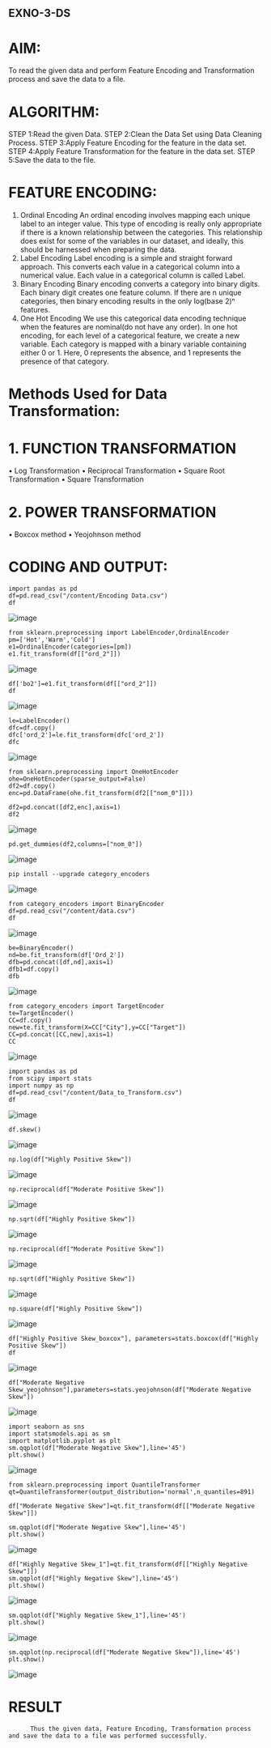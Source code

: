 ## EXNO-3-DS

# AIM:
To read the given data and perform Feature Encoding and Transformation process and save the data to a file.

# ALGORITHM:
STEP 1:Read the given Data.
STEP 2:Clean the Data Set using Data Cleaning Process.
STEP 3:Apply Feature Encoding for the feature in the data set.
STEP 4:Apply Feature Transformation for the feature in the data set.
STEP 5:Save the data to the file.

# FEATURE ENCODING:
1. Ordinal Encoding
An ordinal encoding involves mapping each unique label to an integer value. This type of encoding is really only appropriate if there is a known relationship between the categories. This relationship does exist for some of the variables in our dataset, and ideally, this should be harnessed when preparing the data.
2. Label Encoding
Label encoding is a simple and straight forward approach. This converts each value in a categorical column into a numerical value. Each value in a categorical column is called Label.
3. Binary Encoding
Binary encoding converts a category into binary digits. Each binary digit creates one feature column. If there are n unique categories, then binary encoding results in the only log(base 2)ⁿ features.
4. One Hot Encoding
We use this categorical data encoding technique when the features are nominal(do not have any order). In one hot encoding, for each level of a categorical feature, we create a new variable. Each category is mapped with a binary variable containing either 0 or 1. Here, 0 represents the absence, and 1 represents the presence of that category.

# Methods Used for Data Transformation:
  # 1. FUNCTION TRANSFORMATION
• Log Transformation
• Reciprocal Transformation
• Square Root Transformation
• Square Transformation
  # 2. POWER TRANSFORMATION
• Boxcox method
• Yeojohnson method

# CODING AND OUTPUT:
```
import pandas as pd
df=pd.read_csv("/content/Encoding Data.csv")
df
```
![image](https://github.com/user-attachments/assets/9344dd6f-1a16-462b-9e6f-d60f0546f6ac)
```
from sklearn.preprocessing import LabelEncoder,OrdinalEncoder
pm=['Hot','Warm','Cold']
e1=OrdinalEncoder(categories=[pm])
e1.fit_transform(df[["ord_2"]])
```
![image](https://github.com/user-attachments/assets/7774ae22-300d-444f-a041-abe1da362d25)
```
df['bo2']=e1.fit_transform(df[["ord_2"]])
df
```
![image](https://github.com/user-attachments/assets/797b974d-c381-46b4-80f2-f0c02acb5440)
```
le=LabelEncoder()
dfc=df.copy()
dfc['ord_2']=le.fit_transform(dfc['ord_2'])
dfc
```
![image](https://github.com/user-attachments/assets/1c0e2586-1079-4371-abc4-e4afe8567010)
```
from sklearn.preprocessing import OneHotEncoder
ohe=OneHotEncoder(sparse_output=False)
df2=df.copy()
enc=pd.DataFrame(ohe.fit_transform(df2[["nom_0"]]))
```
```
df2=pd.concat([df2,enc],axis=1)
df2
```
![image](https://github.com/user-attachments/assets/c51cad01-7b3e-4c1c-97d8-1ad67fb7a94c)
```
pd.get_dummies(df2,columns=["nom_0"])
```
![image](https://github.com/user-attachments/assets/87bbb723-e86b-45fe-81d6-1f17a4657cc1)
```
pip install --upgrade category_encoders

```
![image](https://github.com/user-attachments/assets/d8ad557d-04f0-439d-9051-56f2c1ac2812)
```
from category_encoders import BinaryEncoder
df=pd.read_csv("/content/data.csv")
df
```
![image](https://github.com/user-attachments/assets/cbb19927-5ad6-43a3-9f12-ca52568a3300)
```
be=BinaryEncoder()
nd=be.fit_transform(df['Ord_2'])
dfb=pd.concat([df,nd],axis=1)
dfb1=df.copy()
dfb
```
![image](https://github.com/user-attachments/assets/783c356e-ec45-4607-903e-2697e6e3a05a)
```
from category_encoders import TargetEncoder
te=TargetEncoder()
CC=df.copy()
new=te.fit_transform(X=CC["City"],y=CC["Target"])
CC=pd.concat([CC,new],axis=1)
CC
```
![image](https://github.com/user-attachments/assets/5f8a3bcf-a059-46c3-9396-14361242dce5)
```
import pandas as pd
from scipy import stats
import numpy as np
df=pd.read_csv("/content/Data_to_Transform.csv")
df
```
![image](https://github.com/user-attachments/assets/91953ac4-3607-4c58-8002-5d658bd7cc97)
```
df.skew()
```
![image](https://github.com/user-attachments/assets/6710fe02-9e96-4080-a0a6-ea516a894f78)
```
np.log(df["Highly Positive Skew"])
```
![image](https://github.com/user-attachments/assets/c4e97923-f1db-4821-8afe-977cd50f4f5d)
```
np.reciprocal(df["Moderate Positive Skew"])
```
![image](https://github.com/user-attachments/assets/a884b83a-aacd-47ed-976c-02cb8cbfafe2)
```
np.sqrt(df["Highly Positive Skew"])
```
![image](https://github.com/user-attachments/assets/f0c1d028-babe-4f6e-a9d6-7ac9adddd3f2)
```
np.reciprocal(df["Moderate Positive Skew"])
```
![image](https://github.com/user-attachments/assets/89b55864-a0bf-4a96-badb-66a063dfb06c)
```
np.sqrt(df["Highly Positive Skew"])
```
![image](https://github.com/user-attachments/assets/856e890b-b2e6-4c1e-bcd9-c5e5effec689)
```
np.square(df["Highly Positive Skew"])
```
![image](https://github.com/user-attachments/assets/d3d4e45b-ed93-4e52-8923-06e4973c053b)
```
df["Highly Positive Skew_boxcox"], parameters=stats.boxcox(df["Highly Positive Skew"])
df
```
![image](https://github.com/user-attachments/assets/b565591d-0776-486f-9d4c-d0f7d6deb604)
```
df["Moderate Negative Skew_yeojohnson"],parameters=stats.yeojohnson(df["Moderate Negative Skew"])
```
![image](https://github.com/user-attachments/assets/898230aa-d3f0-4a1d-b70a-5d8d3d41dca9)
```
import seaborn as sns
import statsmodels.api as sm
import matplotlib.pyplot as plt
sm.qqplot(df["Moderate Negative Skew"],line='45')
plt.show()
```
![image](https://github.com/user-attachments/assets/60881091-677f-490e-aa8e-a7286d7f174e)
```
from sklearn.preprocessing import QuantileTransformer
qt=QuantileTransformer(output_distribution='normal',n_quantiles=891)

df["Moderate Negative Skew"]=qt.fit_transform(df[["Moderate Negative Skew"]])

sm.qqplot(df["Moderate Negative Skew"],line='45')
plt.show()
```
![image](https://github.com/user-attachments/assets/86eae7d6-de0d-481b-bbe4-c876790baf86)
```
df["Highly Negative Skew_1"]=qt.fit_transform(df[["Highly Negative Skew"]])
sm.qqplot(df["Highly Negative Skew"],line='45')
plt.show()
```
![image](https://github.com/user-attachments/assets/a7d1b4f7-43b9-44be-ae16-3d6462286744)
```
sm.qqplot(df["Highly Negative Skew_1"],line='45')
plt.show()
```
![image](https://github.com/user-attachments/assets/035a1285-c3da-438b-b521-cee70259bc54)

```
sm.qqplot(np.reciprocal(df["Moderate Negative Skew"]),line='45')
plt.show()
```
![image](https://github.com/user-attachments/assets/52c6e92c-cbf8-45f7-bb55-bc165dbd5239)




























# RESULT
```
      Thus the given data, Feature Encoding, Transformation process and save the data to a file was performed successfully.
```


       
